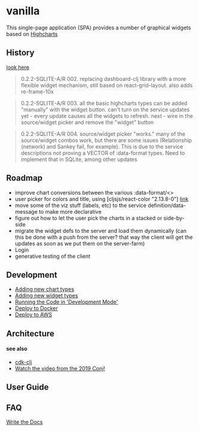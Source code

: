 # vanilla

This single-page application (SPA) provides a number of graphical widgets based on [Highcharts](https://highcharts.com)

## History

[look here](docs/history.md)

> 0.2.2-SQLITE-A/R 002. replacing dashboard-clj library with a more flexible widget mechanism, still based on react-grid-layout.
> also adds re-frame-10x

> 0.2.2-SQLITE-A/R 003. all the basic highcharts types can be added "manually" with the widget button. can't turn on the service
> updates yet - every update causes all the widgets to refresh. next - wire in the source/widget picker and remove the "widget" button

> 0.2.2-SQLITE-A/R 004. source/widget picker "works." many of the source/widget combos work, but there are
> some issues (Relationship (network) and Sankey fail, for example). This is due to the service descriptions not proving a VECTOR of
> :data-format types. Need to implement that in SQLite, among other updates


## Roadmap

- improve chart conversions between the various :data-format/<>
- user picker for colors and title, using \[cljsjs/react-color "2.13.8-0"\] [link](http://casesandberg.github.io/react-color/)
- move some of the viz stuff (labels, etc) to the service definition/data-message to make more declarative
- figure out how to let the user pick the charts in a stacked or side-by-side
- migrate the widget defs to the server and load them dynamically (can this be done with a push from the server? that way the client will get the updates as soon as we put them on the server-farm)
- Login
- generative testing of the client


## Development

- [Adding new chart types](docs/adding-new-chart-types.md)
- [Adding new widget types](docs/adding-new-widget-types.md)
- [Running the Code in 'Development Mode'](docs/development-mode.md)
- [Deploy to Docker](docs/deploy-to-docker.md)
- [Deploy to AWS](docs/deploy-to-aws.md)

## Architecture



#### see also
- [cdk-clj](https://www.youtube.com/watch?v=TbDmupZyuXk)
- [Watch the video from the 2019 Conj!](https://github.com/StediInc/cdk-clj)


## User Guide


## FAQ


[Write the Docs](https://www.writethedocs.org)

